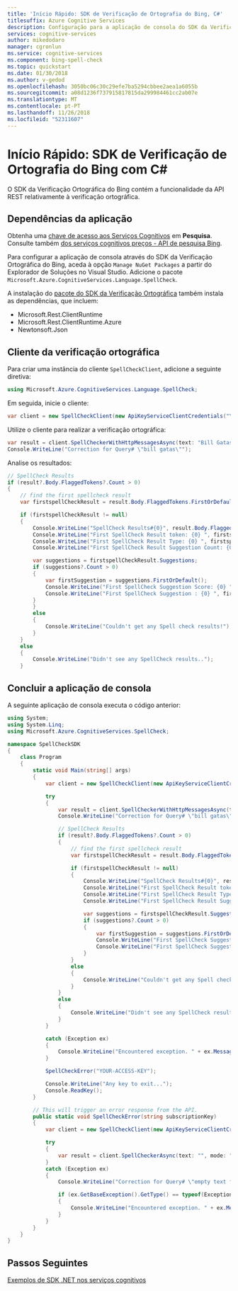 ```yaml
---
title: 'Início Rápido: SDK de Verificação de Ortografia do Bing, C#'
titlesuffix: Azure Cognitive Services
description: Configuração para a aplicação de consola do SDK da Verificação Ortográfica
services: cognitive-services
author: mikedodaro
manager: cgronlun
ms.service: cognitive-services
ms.component: bing-spell-check
ms.topic: quickstart
ms.date: 01/30/2018
ms.author: v-gedod
ms.openlocfilehash: 3050bc06c30c29efe7ba5294cbbee2aea1a6055b
ms.sourcegitcommit: a08d1236f737915817815da299984461cc2ab07e
ms.translationtype: MT
ms.contentlocale: pt-PT
ms.lasthandoff: 11/26/2018
ms.locfileid: "52311607"
---
```

# <a name="quickstart-bing-spell-check-sdk-with-c"></a>Início Rápido: SDK de Verificação de Ortografia do Bing com C#

O SDK da Verificação Ortográfica do Bing contém a funcionalidade da API REST relativamente à verificação ortográfica.

## <a name="application-dependencies"></a>Dependências da aplicação
Obtenha uma [chave de acesso aos Serviços Cognitivos](https://azure.microsoft.com/try/cognitive-services/) em **Pesquisa**.  Consulte também [dos serviços cognitivos preços - API de pesquisa Bing](https://azure.microsoft.com/pricing/details/cognitive-services/search-api/).

Para configurar a aplicação de consola através do SDK da Verificação Ortográfica do Bing, aceda à opção `Manage NuGet Packages` a partir do Explorador de Soluções no Visual Studio. Adicione o pacote `Microsoft.Azure.CognitiveServices.Language.SpellCheck`.

A instalação do [pacote do SDK da Verificação Ortográfica](https://www.nuget.org/packages/Microsoft.Azure.CognitiveServices.Language.SpellCheck/1.2.0) também instala as dependências, que incluem:

* Microsoft.Rest.ClientRuntime
* Microsoft.Rest.ClientRuntime.Azure
* Newtonsoft.Json

## <a name="spell-check-client"></a>Cliente da verificação ortográfica

Para criar uma instância do cliente `SpellCheckClient`, adicione a seguinte diretiva:

```cs
using Microsoft.Azure.CognitiveServices.Language.SpellCheck;
```

Em seguida, inicie o cliente:

```cs
var client = new SpellCheckClient(new ApiKeyServiceClientCredentials("YOUR-ACCESS-KEY"));
```

Utilize o cliente para realizar a verificação ortográfica:

```cs
var result = client.SpellCheckerWithHttpMessagesAsync(text: "Bill Gatas", mode: "proof", acceptLanguage: "en-US").Result;
Console.WriteLine("Correction for Query# \"bill gatas\"");
```

Analise os resultados:

```cs
// SpellCheck Results
if (result?.Body.FlaggedTokens?.Count > 0)
{
    // find the first spellcheck result
    var firstspellCheckResult = result.Body.FlaggedTokens.FirstOrDefault();

    if (firstspellCheckResult != null)
    {
        Console.WriteLine("SpellCheck Results#{0}", result.Body.FlaggedTokens.Count);
        Console.WriteLine("First SpellCheck Result token: {0} ", firstspellCheckResult.Token);
        Console.WriteLine("First SpellCheck Result Type: {0} ", firstspellCheckResult.Type);
        Console.WriteLine("First SpellCheck Result Suggestion Count: {0} ", firstspellCheckResult.Suggestions.Count);

        var suggestions = firstspellCheckResult.Suggestions;
        if (suggestions?.Count > 0)
        {
            var firstSuggestion = suggestions.FirstOrDefault();
            Console.WriteLine("First SpellCheck Suggestion Score: {0} ", firstSuggestion.Score);
            Console.WriteLine("First SpellCheck Suggestion : {0} ", firstSuggestion.Suggestion);
        }
        }
        else
        {
            Console.WriteLine("Couldn't get any Spell check results!");
        }
    }
    else
    {
        Console.WriteLine("Didn't see any SpellCheck results..");
    }
```

## <a name="complete-console-application"></a>Concluir a aplicação de consola

A seguinte aplicação de consola executa o código anterior:

```cs
using System;
using System.Linq;
using Microsoft.Azure.CognitiveServices.SpellCheck;

namespace SpellCheckSDK
{
    class Program
    {
        static void Main(string[] args)
        {
            var client = new SpellCheckClient(new ApiKeyServiceClientCredentials("YOUR-ACCESS-KEY"));

            try
            {
                var result = client.SpellCheckerWithHttpMessagesAsync(text: "Bill Gatas", mode: "proof", acceptLanguage: "en-US").Result;
                Console.WriteLine("Correction for Query# \"bill gatas\"");

                // SpellCheck Results
                if (result?.Body.FlaggedTokens?.Count > 0)
                {
                    // find the first spellcheck result
                    var firstspellCheckResult = result.Body.FlaggedTokens.FirstOrDefault();

                    if (firstspellCheckResult != null)
                    {
                        Console.WriteLine("SpellCheck Results#{0}", result.Body.FlaggedTokens.Count);
                        Console.WriteLine("First SpellCheck Result token: {0} ", firstspellCheckResult.Token);
                        Console.WriteLine("First SpellCheck Result Type: {0} ", firstspellCheckResult.Type);
                        Console.WriteLine("First SpellCheck Result Suggestion Count: {0} ", firstspellCheckResult.Suggestions.Count);

                        var suggestions = firstspellCheckResult.Suggestions;
                        if (suggestions?.Count > 0)
                        {
                            var firstSuggestion = suggestions.FirstOrDefault();
                            Console.WriteLine("First SpellCheck Suggestion Score: {0} ", firstSuggestion.Score);
                            Console.WriteLine("First SpellCheck Suggestion : {0} ", firstSuggestion.Suggestion);
                        }
                    }
                    else
                    {
                        Console.WriteLine("Couldn't get any Spell check results!");
                    }
                }
                else
                {
                    Console.WriteLine("Didn't see any SpellCheck results..");
                }
            }

            catch (Exception ex)
            {
                Console.WriteLine("Encountered exception. " + ex.Message);
            }

            SpellCheckError("YOUR-ACCESS-KEY");

            Console.WriteLine("Any key to exit...");
            Console.ReadKey();
        }

        // This will trigger an error response from the API.
        public static void SpellCheckError(string subscriptionKey)
        {
            var client = new SpellCheckClient(new ApiKeyServiceClientCredentials(subscriptionKey));

            try
            {
                var result = client.SpellCheckerAsync(text: "", mode: "proof").Result;
            }
            catch (Exception ex)
            {
                Console.WriteLine("Correction for Query# \"empty text field\"");

                if (ex.GetBaseException().GetType() == typeof(Exception) )
                {
                    Console.WriteLine("Encountered exception. " + ex.Message);
                }
            }
        }
    }
}

```

## <a name="next-steps"></a>Passos Seguintes

[Exemplos de SDK .NET nos serviços cognitivos](https://github.com/Azure-Samples/cognitive-services-dotnet-sdk-samples/tree/master/BingSearchv7)
